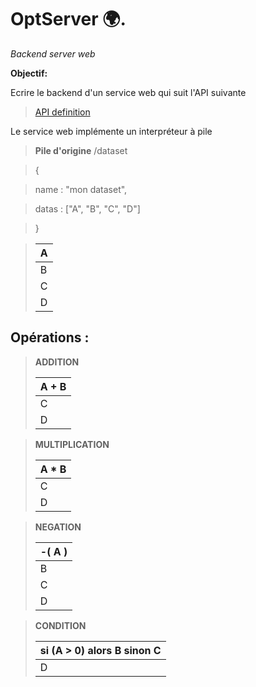# OptServer  🌍.
_Backend server web_

**Objectif:**

Ecrire le backend d'un service web qui suit l'API suivante

> [API definition](https://app.swaggerhub.com/apis/geleouet.meritis/OptServer/1.0#/default/postValue)


Le service web implémente un interpréteur à pile

> **Pile d'origine**
> /dataset

> {

>   name : "mon dataset",

>   datas : ["A", "B", "C", "D"]

> }

>
>
>|A  
>|-
>|B  
>|C
>|D

 
## Opérations :
> **ADDITION**
>  
>|A + B
>|-
>|C
>|D


> **MULTIPLICATION**
> 
>|A * B
>|-
>|C
>|D


> **NEGATION**
> 
>| -( A )
>|-
>|B
>|C
>|D


> **CONDITION**
> 
>| si (A > 0)  alors  B sinon C
>|-
>|D





